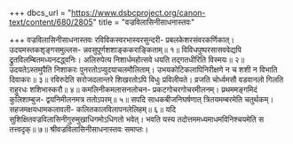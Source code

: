 +++
dbcs_url = "https://www.dsbcproject.org/canon-text/content/680/2805"
title = "वज्रविलासिनीसाधनास्तवः"

+++
वज्रविलासिनीसाधनास्तवः
रविविकस्वरभास्वरसुन्दरी-
प्रबलकेशरसंवरकर्णिकात्। 
उदयमस्तकशृङ्गसमुल्लस-
न्नवसुपूर्णशशाङ्ककराङ्किताम्॥ १॥
विविधपुष्परसासववेद्यपि 
द्रुतविलम्बितमध्यनदद्ध्वनिः। 
अलिरुपेत्य निशार्धमहोत्सवे 
धयति तद्गतधीरिति विस्मयः॥ २॥
उदयतेऽस्तमुपैति निशाकरः 
पुनरतोऽप्युदयाचलमौलिताम्। 
उभयकोटिकलापिनिरीक्षणे 
न च शशी न विभाति दिवाकरः॥ ३॥
रविरुदेति सरोजदलान्तरे 
शिखरतोऽपि विधुः प्रविलीयते। 
व्रजति चोर्ध्वमसौ वडवानलो 
गिलति राहुरधः शशिभास्करौ॥ ४॥
कमलिनीकमलासनलोचन-
प्रकटगोचरगोचरमीलनम्। 
प्रथममङ्गमिदं कुलिशाम्बुज-
द्वयनिमीलनमत्र ततोऽपरम्॥ ५॥
सपदि साधकबीजनिघर्षणात् 
त्रितयमम्बरमेति चतुर्थकम्। 
सहजमक्षयधामकलावली-
कलितकालविलापनलेलिहम्॥ ६॥
यदि सुशिक्षितवज्रविलासिनीगुरुमुखाधिगमोऽधिगतो भवेत्। 
भवति यस्य तदोत्तममध्यमाधमविनिश्चयमेति स तत्त्वदृक्॥ ७॥
श्रीवज्रविलासिनीसाधनास्तवः समाप्तः।
